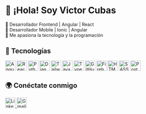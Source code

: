 # 👋 ¡Hola! Soy Victor Cubas  
🔹 Desarrollador Frontend | Angular | React  
🔹 Desarrollador Mobile | Ionic | Angular  
🔹 Me apasiona la tecnología y la programación  

## 🚀 Tecnologías  
<p>
  <a href="#"><img src="https://cdn.simpleicons.org/angular/DD0031" width="32" alt="Angular" title="Angular"></a>
  <a href="#"><img src="https://cdn.simpleicons.org/react/61DAFB" width="32" alt="React" title="React"></a>
  <a href="#"><img src="https://cdn.simpleicons.org/python/3776AB" width="32" alt="Python" title="Python"></a>
  <a href="#"><img src="https://cdn.simpleicons.org/django/092E20" width="32" alt="Django" title="Django"></a>
  <a href="#"><img src="https://cdn.simpleicons.org/tailwindcss/06B6D4" width="32" alt="TailwindCSS" title="TailwindCSS"></a>
  <a href="#"><img src="https://cdn.simpleicons.org/javascript/F7DF1E" width="32" alt="JavaScript" title="JavaScript"></a>
  <a href="#"><img src="https://cdn.simpleicons.org/typescript/3178C6" width="32" alt="TypeScript" title="TypeScript"></a>
  <a href="#"><img src="https://cdn.simpleicons.org/github/181717" width="32" alt="GitHub" title="GitHub"></a>
  <a href="#"><img src="https://cdn.simpleicons.org/firebase/FFCA28" width="32" alt="Firebase" title="Firebase"></a>
  <a href="#"><img src="https://cdn.simpleicons.org/html5/E34F26" width="32" alt="HTML5" title="HTML5"></a>
  <a href="#"><img src="https://cdn.simpleicons.org/sass/CC6699" width="32" alt="SASS" title="SASS"></a>
  <a href="#"><img src="https://cdn.simpleicons.org/postgresql/336791" width="32" alt="PostgreSQL" title="PostgreSQL"></a>
</p>


## 🌍 Conéctate conmigo  
<a href="https://www.linkedin.com/in/victor-cubas-3bb42774/" target="_blank" rel="noopener noreferrer">
  <img src="https://upload.wikimedia.org/wikipedia/commons/8/81/LinkedIn_icon.svg" width="32" alt="LinkedIn">
</a>  
<a href="mailto:vhcubas91@gmail.com" target="_blank" rel="noopener noreferrer">
  <img src="https://upload.wikimedia.org/wikipedia/commons/4/4e/Gmail_Icon.png" width="32" alt="Gmail">
</a>

